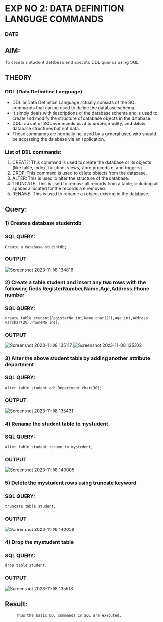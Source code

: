 # EXP NO 2: DATA DEFINITION LANGUGE COMMANDS 
### DATE
## AIM:
To create a student database and execute DDL queries using SQL.


## THEORY
### DDL (Data Definition Language)

* DDL or Data Definition Language actually consists of the SQL commands that can be used to define the database schema.
* It simply deals with descriptions of the database schema and is used to create and modify the structure of database objects in the database.
* DDL is a set of SQL commands used to create, modify, and delete database structures but not data.
* These commands are normally not used by a general user, who should be accessing the database via an application.

 
### List of DDL commands: 
1. CREATE: This command is used to create the database or its objects (like table, index, function, views, store procedure, and triggers).
2. DROP: This command is used to delete objects from the database.
3. ALTER: This is used to alter the structure of the database.
4. TRUNCATE: This is used to remove all records from a table, including all spaces allocated for the records are removed.
5. RENAME: This is used to rename an object existing in the database.

## Query:
### 1) Create a database studentdb

### SQL QUERY:
```
Create a database studentdb;
```
### OUTPUT:
![Screenshot 2023-11-08 134816](https://github.com/ArpanBardhan/DBMS/assets/119405037/67c7b621-4f7a-4e8b-b315-f2e1eec02587)

### 2) Create a table student  and insert any two rows with the following fieds RegisterNumber,Name,Age,Address,Phone number

### SQL QUERY: 
```
create table student(RegisterNo int,Name char(20),age int,Address varchar(20),PhoneNo int);
```
### OUTPUT:
![Screenshot 2023-11-08 135117](https://github.com/ArpanBardhan/DBMS/assets/119405037/b2e74280-3827-4f17-8c7e-ead25b35138f)
![Screenshot 2023-11-08 135302](https://github.com/ArpanBardhan/DBMS/assets/119405037/f8be0cd9-67ab-4820-9c2d-589bd705bf3f)

### 3) Alter the above student table by adding another attribute department

### SQL QUERY: 
```
alter table student add Department char(30);
```
### OUTPUT:
![Screenshot 2023-11-08 135431](https://github.com/ArpanBardhan/DBMS/assets/119405037/65bd2975-fbba-4c09-ba92-6fae7b3ca872)

### 4) Rename the student table to mystudent

### SQL QUERY: 
```
alter table student rename to mystudent;
```
### OUTPUT:
![Screenshot 2023-11-08 140005](https://github.com/ArpanBardhan/DBMS/assets/119405037/217966fc-db33-4349-9f26-8f3fca616f99)

### 5) Delete the mystudent rows using truncate keyword

### SQL QUERY: 
```
truncate table student;
```
### OUTPUT:
![Screenshot 2023-11-08 140659](https://github.com/ArpanBardhan/DBMS/assets/119405037/2489a45b-434e-492b-bbc3-a7fca489624a)

### 4) Drop the mystudent table

### SQL QUERY: 
 ```
drop table student;
```
### OUTPUT:
![Screenshot 2023-11-08 135518](https://github.com/ArpanBardhan/DBMS/assets/119405037/af09c697-4418-48a6-a6eb-d5f2f5172654)









## Result:
         Thus the basic DDL commands in SQL are executed. 


